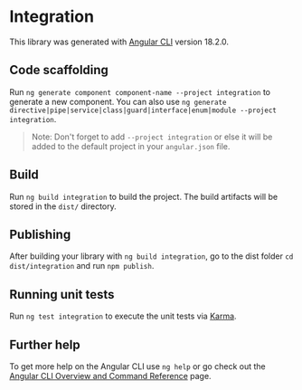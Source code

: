 # Integration

This library was generated with [Angular CLI](https://github.com/angular/angular-cli) version 18.2.0.

## Code scaffolding

Run `ng generate component component-name --project integration` to generate a new component. You can also use `ng generate directive|pipe|service|class|guard|interface|enum|module --project integration`.
> Note: Don't forget to add `--project integration` or else it will be added to the default project in your `angular.json` file. 

## Build

Run `ng build integration` to build the project. The build artifacts will be stored in the `dist/` directory.

## Publishing

After building your library with `ng build integration`, go to the dist folder `cd dist/integration` and run `npm publish`.

## Running unit tests

Run `ng test integration` to execute the unit tests via [Karma](https://karma-runner.github.io).

## Further help

To get more help on the Angular CLI use `ng help` or go check out the [Angular CLI Overview and Command Reference](https://angular.dev/tools/cli) page.

